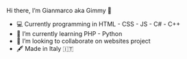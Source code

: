 Hi there, I’m Gianmarco aka Gimmy 👋 

- 💻 Currently programming in HTML - CSS - JS - C# - C++
- 🌱 I’m currently learning PHP - Python
- 💞️ I’m looking to collaborate on websites project
- 🖋️ Made in Italy 🇮🇹 

<!---
Gimmyyy/Gimmyyy is a ✨ special ✨ repository because its `README.md` (this file) appears on your GitHub profile.
You can click the Preview link to take a look at your changes.
--->
